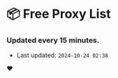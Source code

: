 # :package: Free Proxy List
### Updated every 15 minutes.

- Last updated: `2024-10-24 02:38`

:heart:
